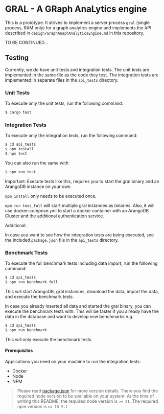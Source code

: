 # GRAL - A GRaph AnaLytics engine

This is a prototype. It strives to implement a server process `gral`
(single process, RAM only) for a graph analytics engine and implements
the API described in `design/GraphAnaphAnalyticsEngine.md` in this
repository.

TO BE CONTINUED...

## Testing

Currently, we do have unit tests and integration tests. The unit tests
are implemented in the same file as the code they test. The integration
tests are implemented in separate files in the `api_tests` directory.

### Unit Tests

To execute only the unit tests, run the following command:

```bash
$ cargo test
```

### Integration Tests

To execute only the integration tests, run the following command:

```bash
$ cd api_tests
$ npm install
$ npm test
```

You can also run the same with:

```bash
$ npm run test
``` 

Important: Execute tests like this, requires you to start the gral binary and an ArangoDB instance on your own.

`npm install` only needs to be executed once.

`npm run test_full` will start multiple gral instances as binaries. Also, it will use  docker-compose.yml
to start a docker container with an ArangoDB Cluster and the additional authentication service.

Additional:

In case you want to see how the integration tests are being executed, see the included `package.json` file
in the `api_tests` directory.

### Benchmark Tests

To execute the full benchmark tests including data import, run the following command:
    
```bash
$ cd api_tests  
$ npm run benchmark_full
```

This will start ArangoDB, gral instances, download the data, import the data, and execute the benchmark tests.

In case you already inserted all data and started the gral binary, you can execute the benchmark tests with. 
This will be faster if you already have the data in the database and want to develop new benchmarks e.g.

```bash
$ cd api_tests
$ npm run benchmark
```

This will only execute the benchmark tests.

#### Prerequisites

Applications you need on your machine to run the integration tests:
* Docker
* Node
* NPM

> Please read [package.json](api_tests%2Fpackage.json) for more version details.
  There you find the required node version to be available on your system.
  At the time of writing this README, the required node version is `>= 21`.
  The required npm version is `>= 10.5.1`

